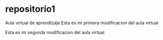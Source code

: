 # repositorio1
Aula virtual de aprendizaje
Esta es mi primera modificacion del aula virtual 

Esta es mi segunda modificacion del aula virtual